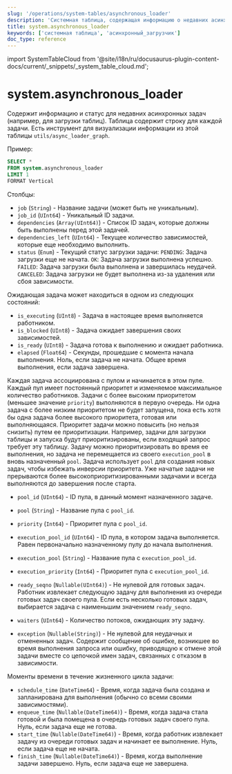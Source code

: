 ```yaml
---
slug: '/operations/system-tables/asynchronous_loader'
description: 'Системная таблица, содержащая информацию о недавних асинхронных задачах'
title: system.asynchronous_loader
keywords: ['системная таблица', 'асинхронный_загрузчик']
doc_type: reference
---
```

import SystemTableCloud from '@site/i18n/ru/docusaurus-plugin-content-docs/current/_snippets/_system_table_cloud.md';


# system.asynchronous_loader

<SystemTableCloud/>

Содержит информацию и статус для недавних асинхронных задач (например, для загрузки таблиц). Таблица содержит строку для каждой задачи. Есть инструмент для визуализации информации из этой таблицы `utils/async_loader_graph`.

Пример:

```sql
SELECT *
FROM system.asynchronous_loader
LIMIT 1
FORMAT Vertical
```

Столбцы:

- `job` (`String`) - Название задачи (может быть не уникальным).
- `job_id` (`UInt64`) - Уникальный ID задачи.
- `dependencies` (`Array(UInt64)`) - Список ID задач, которые должны быть выполнены перед этой задачей.
- `dependencies_left` (`UInt64`) - Текущее количество зависимостей, которые еще необходимо выполнить.
- `status` (`Enum`) - Текущий статус загрузки задачи:
    `PENDING`: Задача загрузки еще не начата.
    `OK`: Задача загрузки выполнена успешно.
    `FAILED`: Задача загрузки была выполнена и завершилась неудачей.
    `CANCELED`: Задача загрузки не будет выполнена из-за удаления или сбоя зависимости.

Ожидающая задача может находиться в одном из следующих состояний:
- `is_executing` (`UInt8`) - Задача в настоящее время выполняется работником.
- `is_blocked` (`UInt8`) - Задача ожидает завершения своих зависимостей.
- `is_ready` (`UInt8`) - Задача готова к выполнению и ожидает работника.
- `elapsed` (`Float64`) - Секунды, прошедшие с момента начала выполнения. Ноль, если задача не начата. Общее время выполнения, если задача завершена.

Каждая задача ассоциирована с пулом и начинается в этом пуле. Каждый пул имеет постоянный приоритет и изменяемое максимальное количество работников. Задачи с более высоким приоритетом (меньшее значение `priority`) выполняются в первую очередь. Ни одна задача с более низким приоритетом не будет запущена, пока есть хотя бы одна задача более высокого приоритета, готовая или выполняющаяся. Приоритет задачи можно повысить (но нельзя снизить) путем ее приоритизации. Например, задачи для загрузки таблицы и запуска будут приоритизированы, если входящий запрос требует эту таблицу. Задачу можно приоритизировать во время ее выполнения, но задача не перемещается из своего `execution_pool` в вновь назначенный `pool`. Задача использует `pool` для создания новых задач, чтобы избежать инверсии приоритета. Уже начатые задачи не прерываются более высокоприоритизированными задачами и всегда выполняются до завершения после старта.
- `pool_id` (`UInt64`) - ID пула, в данный момент назначенного задаче.
- `pool` (`String`) - Название пула с `pool_id`.
- `priority` (`Int64`) - Приоритет пула с `pool_id`.
- `execution_pool_id` (`UInt64`) - ID пула, в котором задача выполняется. Равен первоначально назначенному пулу до начала выполнения.
- `execution_pool` (`String`) - Название пула с `execution_pool_id`.
- `execution_priority` (`Int64`) - Приоритет пула с `execution_pool_id`.

- `ready_seqno` (`Nullable(UInt64)`) - Не нулевой для готовых задач. Работник извлекает следующую задачу для выполнения из очереди готовых задач своего пула. Если есть несколько готовых задач, выбирается задача с наименьшим значением `ready_seqno`.
- `waiters` (`UInt64`) - Количество потоков, ожидающих эту задачу.
- `exception` (`Nullable(String)`) - Не нулевой для неудачных и отмененных задач. Содержит сообщение об ошибке, возникшее во время выполнения запроса или ошибку, приводящую к отмене этой задачи вместе со цепочкой имен задач, связанных с отказом в зависимости.

Моменты времени в течение жизненного цикла задачи:
- `schedule_time` (`DateTime64`) - Время, когда задача была создана и запланирована для выполнения (обычно со всеми своими зависимостями).
- `enqueue_time` (`Nullable(DateTime64)`) - Время, когда задача стала готовой и была помещена в очередь готовых задач своего пула. Нуль, если задача еще не готова.
- `start_time` (`Nullable(DateTime64)`) - Время, когда работник извлекает задачу из очереди готовых задач и начинает ее выполнение. Нуль, если задача еще не начата.
- `finish_time` (`Nullable(DateTime64)`) - Время, когда выполнение задачи завершено. Нуль, если задача еще не завершена.